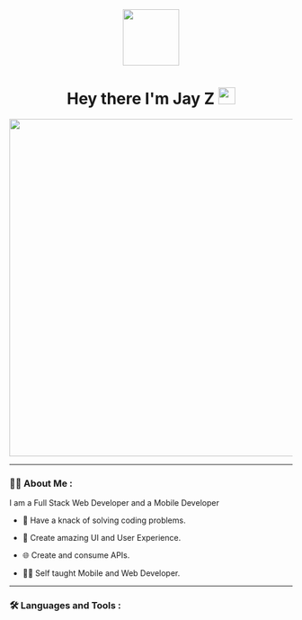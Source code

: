<div id="header" align="center">
  <img src="https://i.ibb.co/DVNc5Nw/Code-typing-amico.png" width="100"/>
  </div>

<h1 align="center">
  Hey there I'm Jay Z
    <img src="https://media.giphy.com/media/hvRJCLFzcasrR4ia7z/giphy.gif" width="30px"/>
    </h1>

<div align="center">
  <img src="https://i.ibb.co/4pyx5FW/programming-evolution.jpg" width="600"/>
  </div>

---

### :woman_technologist: About Me :
I am a Full Stack Web Developer and a Mobile Developer

- 💪 Have a knack of solving coding problems.

- 🌈 Create amazing UI and User Experience.

- 🌐 Create and consume APIs.

- 🧑‍💻 Self taught Mobile and Web Developer.

---

### :hammer_and_wrench: Languages and Tools :



